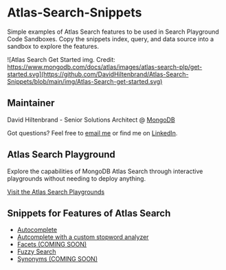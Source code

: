 # Atlas-Search-Snippets
Simple examples of Atlas Search features to be used in Search Playground Code Sandboxes. Copy the snippets index, query, and data source into a sandbox to explore the features.

![Atlas Search Get Started img. Credit: https://www.mongodb.com/docs/atlas/images/atlas-search-plp/get-started.svg](https://github.com/DavidHiltenbrand/Atlas-Search-Snippets/blob/main/img/Atlas-Search-get-started.svg)

## Maintainer
David Hiltenbrand - Senior Solutions Architect @ [MongoDB](https://www.mongodb.com)

Got questions? Feel free to [email me](mailto:david.hiltenbrand@mongodb.com) or find me on [LinkedIn](https://www.linkedin.com/in/davidehiltenbrand/).

## Atlas Search Playground

Explore the capabilities of MongoDB Atlas Search through interactive playgrounds without needing to deploy anything.

[Visit the Atlas Search Playgrounds](https://www.mongodb.com/atlas/search/playground)

## Snippets for Features of Atlas Search

* [Autocomplete](autocomplete.md)
* [Autcomplete with a custom stopword analyzer](autocompleteCustomStopWordAnalyzer.md)
* [Facets (COMING SOON)](facets.md)
* [Fuzzy Search](fuzzySearch.md)
* [Synonyms (COMING SOON)](synonyms.md)
